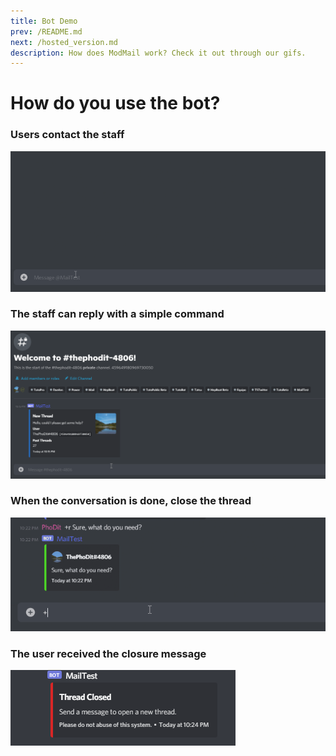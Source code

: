 ```yaml
---
title: Bot Demo
prev: /README.md
next: /hosted_version.md
description: How does ModMail work? Check it out through our gifs.
---
```


# How do you use the bot?

### Users contact the staff

![](/images/Wf_Start.gif)

### The staff can reply with a simple command

![](/images/Wf_Reply.gif)

### When the conversation is done, close the thread

![](/images/Wf_Closing.gif)

### The user received the closure message

![](/images/Wf_Close.png)